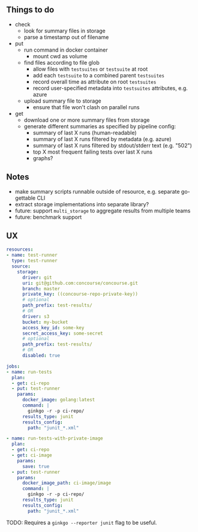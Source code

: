 ## Things to do

- check
  - look for summary files in storage
  - parse a timestamp out of filename
- put
  - run command in docker container
    - mount cwd as volume
  - find files according to file glob
    - allow files with `testsuites` or `testsuite` at root
    - add each `testsuite` to a combined parent `testsuites`
    - record overall time as attribute on root `testsuites`
    - record user-specified metadata into `testsuites` attributes, e.g. azure
  - upload summary file to storage
    - ensure that file won't clash on parallel runs
- get
  - download one or more summary files from storage
  - generate different summaries as specified by pipeline config:
    - summary of last X runs (human-readable)
    - summary of last X runs filtered by metadata (e.g. azure)
    - summary of last X runs filtered by stdout/stderr text (e.g. "502")
    - top X most frequent failing tests over last X runs
    - graphs?

## Notes

- make summary scripts runnable outside of resource, e.g. separate go-gettable CLI
- extract storage implementations into separate library?
- future: support `multi_storage` to aggregate results from multiple teams
- future: benchmark support

## UX

```yaml
resources:
- name: test-runner
  type: test-runner
  source:
    storage:
      driver: git
      uri: git@github.com:concourse/concourse.git
      branch: master
      private_key: ((concourse-repo-private-key))
      # optional
      path_prefix: test-results/
      # OR
      driver: s3
      bucket: my-bucket
      access_key_id: some-key
      secret_access_key: some-secret
      # optional
      path_prefix: test-results/
      # OR
      disabled: true

jobs:
- name: run-tests
  plan:
  - get: ci-repo
  - put: test-runner
    params:
      docker_image: golang:latest
      command: |
        ginkgo -r -p ci-repo/
      results_type: junit
      results_config:
        path: "junit_*.xml"

- name: run-tests-with-private-image
  plan:
  - get: ci-repo
  - get: ci-image
    params:
      save: true
  - put: test-runner
    params:
      docker_image_path: ci-image/image
      command: |
        ginkgo -r -p ci-repo/
      results_type: junit
      results_config:
        path: "junit_*.xml"
```

TODO: Requires a `ginkgo --reporter junit` flag to be useful.
